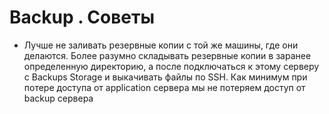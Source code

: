 # Backup . Советы

- Лучше не заливать резервные копии с той же машины, где они делаются. 
Более разумно складывать резервные копии в заранее определенную директорию, а после подключаться
к этому серверу с Backups Storage и выкачивать файлы по SSH.
Как минимум при потере доступа от application сервера мы не потеряем доступ от backup сервера
